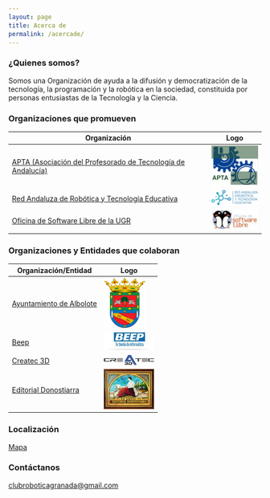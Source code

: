 ```yaml
---
layout: page
title: Acerca de
permalink: /acercade/
---
```


### ¿Quienes somos?
Somos una Organización de ayuda a la difusión y democratización de la tecnología, la programación y la robótica en la sociedad, constituida por personas entusiastas de la Tecnología y la Ciencia.

### Organizaciones que promueven

|Organización | Logo|
|-------------|---------------|
 |[APTA (Asociación del Profesorado de Tecnología de Andalucía)](https://aptandalucia.wordpress.com/)|![](/images/logos/logo_apta_100.png)|
 |[Red Andaluza de Robótica y Tecnología Educativa](http://roboticaytecnologia.org/)|![](/images/logos/logo_red_andaluza_robotica_100.png)|
|[Oficina de Software Libre de la UGR](http://osl.ugr.es/) |![](/images/logos/logo_osl_100.jpeg)|

### Organizaciones y Entidades que colaboran

|Organización/Entidad | Logo|
|-----------------------|-----|
 |[Ayuntamiento de Albolote](https://albolote.org/)|![](/images/logos/logo_ayto_albolote_100.png)|
 |[Beep](https://www.beep.es/tienda-de-informatica/32471/granada)|![](/images/logos/logo_beep_100.jpeg)|
 |[Createc 3D](https://createc3d.com/)|![](/images/logos/logo_createc_100.png)|
 |[Editorial Donostiarra](https://www.editorialdonostiarra.com/)|![](/images/logos/logo_donostiarra_100.jpeg)|

### Localización
[Mapa](https://goo.gl/maps/apqiUdvcC9s)

### Contáctanos
[clubroboticagranada@gmail.com](mailto:clubroboticagranada@gmail.com)

